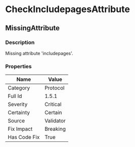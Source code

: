 ﻿---  
uid: Validator_1_5_1  
---

# CheckIncludepagesAttribute

## MissingAttribute

### Description

Missing attribute 'includepages'.

### Properties

| Name         | Value     |
| ------------ | --------- |
| Category     | Protocol  |
| Full Id      | 1.5.1     |
| Severity     | Critical  |
| Certainty    | Certain   |
| Source       | Validator |
| Fix Impact   | Breaking  |
| Has Code Fix | True      |

